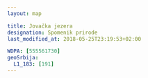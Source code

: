```yaml
---
layout: map

title: Jovačka jezera
designation: Spomenik prirode
last_modified_at: 2018-05-25T23:19:53+02:00

WDPA: [555561730]
geoSrbija:
  L1_183: [191]
---
```

